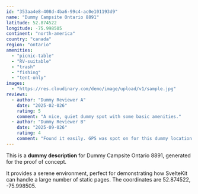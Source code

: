```yaml
---
id: "353aa4e8-408d-4ba6-99c4-ac0e101193d9"
name: "Dummy Campsite Ontario 8891"
latitude: 52.874522
longitude: -75.998505
continent: "north-america"
country: "canada"
region: "ontario"
amenities:
  - "picnic-table"
  - "RV-suitable"
  - "trash"
  - "fishing"
  - "tent-only"
images:
  - "https://res.cloudinary.com/demo/image/upload/v1/sample.jpg"
reviews:
  - author: "Dummy Reviewer A"
    date: "2025-02-026"
    rating: 5
    comment: "A nice, quiet dummy spot with some basic amenities."
  - author: "Dummy Reviewer B"
    date: "2025-09-026"
    rating: 4
    comment: "Found it easily. GPS was spot on for this dummy location."
---
```


This is a **dummy description** for Dummy Campsite Ontario 8891, generated for the proof of concept.

It provides a serene environment, perfect for demonstrating how SvelteKit can handle a large number of static pages. The coordinates are 52.874522, -75.998505.
